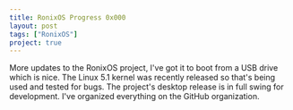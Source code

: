 ```yaml
---
title: RonixOS Progress 0x000
layout: post
tags: ["RonixOS"]
project: true
---
```


More updates to the RonixOS project, I've got it to boot from a USB drive which is nice. The Linux 5.1 kernel was recently released so that's being used and tested for bugs. The project's desktop release is in full swing for development. I've organized everything on the GitHub organization.
